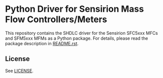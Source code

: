 # Python Driver for Sensirion Mass Flow Controllers/Meters

This repository contains the SHDLC driver for the Sensirion SFC5xxx MFCs and
SFM5xxx MFMs as a Python package. For details, please read the package
description in [README.rst](README.rst).

## License

See [LICENSE](LICENSE).
